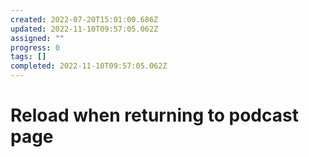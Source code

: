 ```yaml
---
created: 2022-07-20T15:01:00.686Z
updated: 2022-11-10T09:57:05.062Z
assigned: ""
progress: 0
tags: []
completed: 2022-11-10T09:57:05.062Z
---
```


# Reload when returning to podcast page
